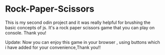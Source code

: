 # Rock-Paper-Scissors

This is my second odin project and it was really helpful for brushing the basic concepts of js.
It's a rock paper scissors game that you can play on console.
Thank you!

Update: Now you can enjoy this game in your browser , using buttons which i have added for your convenience,Thank you!!

